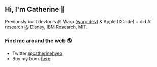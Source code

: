 ## Hi, I'm Catherine 👋

Previously built devtools @ Warp ([warp.dev](https://www.warp.dev)) & Apple (XCode) + did AI research @ Disney, IBM Research, MIT.

### Find me around the web 🌎
- Twitter [@catherinehyeo](https://twitter.com/catherinehyeo)
- Buy my book [here](https://www.amazon.com/Creator-Revolution-Creative-Talents-Tomorrow/dp/B0B2WLWRCM/)
